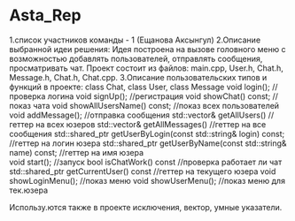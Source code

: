 # Asta_Rep
1.список участников команды - 1 (Ещанова Аксынгул)
2.Описание выбранной идеи решения:
Идея построена на вызове головного меню с возможностью добавлять пользователей, отправлять сообщения, просматривать чат.
Проект состоит из файлов: main.cpp, User.h, Chat.h, Message.h, Chat.h, Chat.cpp.
3.Описание пользовательских типов и функций в проекте:
class Chat, class User, class Message
void login();   //проверка логина
void signUp();   //регистрация
void showChat() const; //показ чата
void showAllUsersName() const;   //показ всех пользователей
void addMessage();               //отправка сообщения
std::vector<User>& getAllUsers()    //геттер на всех юзеров
std::vector<Message>& getAllMessages()    //геттер на все сообщения
std::shared_ptr<User> getUserByLogin(const std::string& login) const;    //геттер на логин юзера
std::shared_ptr<User> getUserByName(const std::string& name) const;      //геттер на имя юзера   
void start();            //запуск
bool isChatWork() const  //проверка работает ли чат
std::shared_ptr<User> getCurrentUser() const //геттер на текущего юзера
void showLoginMenu();         //показ меню
void showUserMenu();          //показ меню для тек.юзера

Использу.ются также в проекте исключения, вектор, умные указатели.

